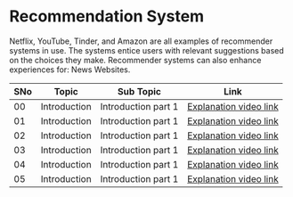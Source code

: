 # Recommendation System

Netflix, YouTube, Tinder, and Amazon are all examples of recommender systems in use. The systems entice users with relevant suggestions based on the choices they make. Recommender systems can also enhance experiences for: News Websites.

|SNo| Topic | Sub Topic | Link |
|-|-|-|-|
|00| Introduction |Introduction part 1| [Explanation video link](https://www.youtube.com/watch?v=GW7B6vwktPA&t=23s)
|01| Introduction |Introduction part 1| [Explanation video link](https://www.youtube.com/watch?v=GW7B6vwktPA&t=23s)
|02| Introduction |Introduction part 1| [Explanation video link](https://www.youtube.com/watch?v=GW7B6vwktPA&t=23s)
|03| Introduction |Introduction part 1| [Explanation video link](https://www.youtube.com/watch?v=GW7B6vwktPA&t=23s)
|04| Introduction |Introduction part 1| [Explanation video link](https://www.youtube.com/watch?v=GW7B6vwktPA&t=23s)
|05| Introduction |Introduction part 1| [Explanation video link](https://www.youtube.com/watch?v=GW7B6vwktPA&t=23s)

